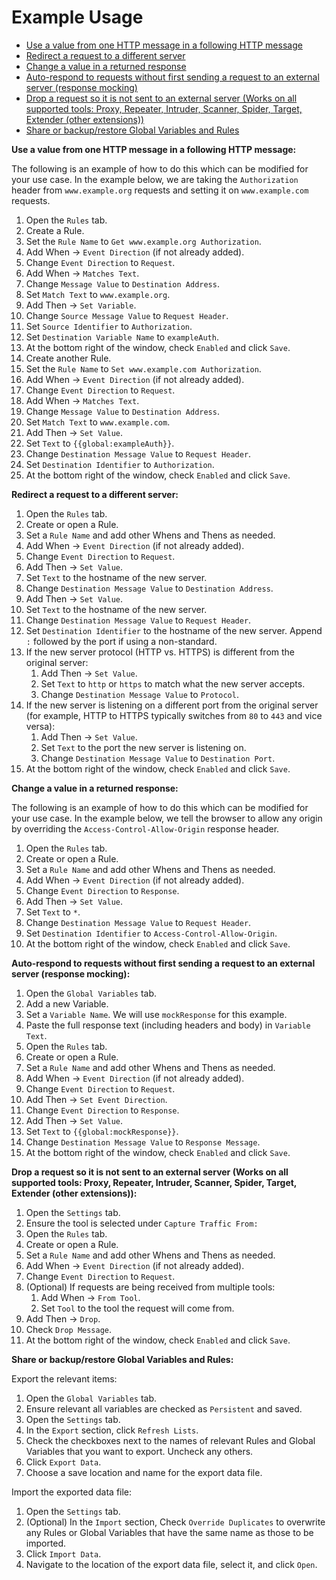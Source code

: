 # Example Usage

- [Use a value from one HTTP message in a following HTTP message](#tip1)
- [Redirect a request to a different server](#tip2)
- [Change a value in a returned response](#tip3)
- [Auto-respond to requests without first sending a request to an external server (response mocking)](#tip4)
- [Drop a request so it is not sent to an external server (Works on all supported tools: Proxy, Repeater, Intruder, Scanner, Spider, Target, Extender (other extensions))](#tip5)
- [Share or backup/restore Global Variables and Rules](#tip6)

<a href="#" id="tip1"></a>
**Use a value from one HTTP message in a following HTTP message:**

The following is an example of how to do this which can be modified for your use case. In the example below, we are taking the `Authorization` header from `www.example.org` requests and setting it on `www.example.com` requests.

1. Open the `Rules` tab.
2. Create a Rule.
3. Set the `Rule Name` to `Get www.example.org Authorization`.
4. Add When -> `Event Direction` (if not already added).
5. Change `Event Direction` to `Request`.
6. Add When -> `Matches Text`.
7. Change `Message Value` to `Destination Address`.
8. Set `Match Text` to `www.example.org`.
9. Add Then -> `Set Variable`.
10. Change `Source Message Value` to `Request Header`.
11. Set `Source Identifier` to `Authorization`.
12. Set `Destination Variable Name` to `exampleAuth`.
13. At the bottom right of the window, check `Enabled` and click `Save`.
14. Create another Rule.
15. Set the `Rule Name` to `Set www.example.com Authorization`.
16. Add When -> `Event Direction` (if not already added).
17. Change `Event Direction` to `Request`.
18. Add When -> `Matches Text`.
19. Change `Message Value` to `Destination Address`.
20. Set `Match Text` to `www.example.com`.
21. Add Then -> `Set Value`.
22. Set `Text` to `{{global:exampleAuth}}`.
23. Change `Destination Message Value` to `Request Header`.
24. Set `Destination Identifier` to `Authorization`.
25. At the bottom right of the window, check `Enabled` and click `Save`.

<a href="#" id="tip2"></a>
**Redirect a request to a different server:**

1. Open the `Rules` tab.
2. Create or open a Rule.
3. Set a `Rule Name` and add other Whens and Thens as needed.
4. Add When -> `Event Direction` (if not already added).
5. Change `Event Direction` to `Request`.
6. Add Then -> `Set Value`.
7. Set `Text` to the hostname of the new server.
8. Change `Destination Message Value` to `Destination Address`.
9. Add Then -> `Set Value`.
10. Set `Text` to the hostname of the new server.
11. Change `Destination Message Value` to `Request Header`.
12. Set `Destination Identifier` to the hostname of the new server. Append `:` followed by the port if using a non-standard.
13. If the new server protocol (HTTP vs. HTTPS) is different from the original server:
    1. Add Then -> `Set Value`.
    2. Set `Text` to `http` or `https` to match what the new server accepts.
    3. Change `Destination Message Value` to `Protocol`.
14. If the new server is listening on a different port from the original server (for example, HTTP to HTTPS typically switches from `80` to `443` and vice versa):
    1. Add Then -> `Set Value`.
    2. Set `Text` to the port the new server is listening on.
    3. Change `Destination Message Value` to `Destination Port`.
15. At the bottom right of the window, check `Enabled` and click `Save`.


<a href="#" id="tip3"></a>
**Change a value in a returned response:**

The following is an example of how to do this which can be modified for your use case. In the example below, we tell the browser to allow any origin by overriding the `Access-Control-Allow-Origin` response header.

1. Open the `Rules` tab.
2. Create or open a Rule.
3. Set a `Rule Name` and add other Whens and Thens as needed.
4. Add When -> `Event Direction` (if not already added).
5. Change `Event Direction` to `Response`.
6. Add Then -> `Set Value`.
7. Set `Text` to `*`.
8. Change `Destination Message Value` to `Request Header`.
9. Set `Destination Identifier` to `Access-Control-Allow-Origin`.
10. At the bottom right of the window, check `Enabled` and click `Save`.


<a href="#" id="tip4"></a>
**Auto-respond to requests without first sending a request to an external server (response mocking):**

1. Open the `Global Variables` tab.
2. Add a new Variable.
3. Set a `Variable Name`. We will use `mockResponse` for this example.
4. Paste the full response text (including headers and body) in `Variable Text`.
4. Open the `Rules` tab.
5. Create or open a Rule.
6. Set a `Rule Name` and add other Whens and Thens as needed.
7. Add When -> `Event Direction` (if not already added).
8. Change `Event Direction` to `Request`.
9. Add Then -> `Set Event Direction`.
10. Change `Event Direction` to `Response`.
11. Add Then -> `Set Value`.
12. Set `Text` to `{{global:mockResponse}}`.
13. Change `Destination Message Value` to `Response Message`.
14. At the bottom right of the window, check `Enabled` and click `Save`.

<a href="#" id="tip5"></a>
**Drop a request so it is not sent to an external server (Works on all supported tools: Proxy, Repeater, Intruder, Scanner, Spider, Target, Extender (other extensions)):**

1. Open the `Settings` tab.
2. Ensure the tool is selected under `Capture Traffic From:`
3. Open the `Rules` tab.
4. Create or open a Rule.
5. Set a `Rule Name` and add other Whens and Thens as needed.
6. Add When -> `Event Direction` (if not already added).
7. Change `Event Direction` to `Request`.
8. (Optional) If requests are being received from multiple tools:
    1. Add When -> `From Tool`.
    2. Set `Tool` to the tool the request will come from.
8. Add Then -> `Drop`.
9. Check `Drop Message`.
10. At the bottom right of the window, check `Enabled` and click `Save`.

<a href="#" id="tip6"></a>
**Share or backup/restore Global Variables and Rules:**

Export the relevant items:
1. Open the `Global Variables` tab.
2. Ensure relevant all variables are checked as `Persistent` and saved.
3. Open the `Settings` tab.
4. In the `Export` section, click `Refresh Lists`.
5. Check the checkboxes next to the names of relevant Rules and Global Variables that you want to export. Uncheck any others.
6. Click `Export Data`.
7. Choose a save location and name for the export data file.

Import the exported data file:
1. Open the `Settings` tab.
2. (Optional) In the `Import` section, Check `Override Duplicates` to overwrite any Rules or Global Variables that have the same name as those to be imported.
3. Click `Import Data`.
4. Navigate to the location of the export data file, select it, and click `Open`.

